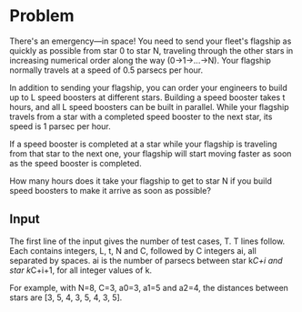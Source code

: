 # Problem

There's an emergency—in space! You need to send your fleet's flagship as quickly as possible from star 0 to star N, traveling through the other stars in increasing numerical order along the way (0→1→...→N). Your flagship normally travels at a speed of 0.5 parsecs per hour.

In addition to sending your flagship, you can order your engineers to build up to L speed boosters at different stars. Building a speed booster takes t hours, and all L speed boosters can be built in parallel. While your flagship travels from a star with a completed speed booster to the next star, its speed is 1 parsec per hour.

If a speed booster is completed at a star while your flagship is traveling from that star to the next one, your flagship will start moving faster as soon as the speed booster is completed.

How many hours does it take your flagship to get to star N if you build speed boosters to make it arrive as soon as possible?

## Input

The first line of the input gives the number of test cases, T. T lines follow. Each contains integers, L, t, N and C, followed by C integers ai, all separated by spaces. ai is the number of parsecs between star k*C+i and star k*C+i+1, for all integer values of k.

For example, with N=8, C=3, a0=3, a1=5 and a2=4, the distances between stars are [3, 5, 4, 3, 5, 4, 3, 5].
